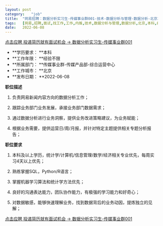 ```yaml
---
layout:	post
category:	"job"
title:	"网易招聘：数据分析实习生-传媒事业群001-技术-数据分析与管理-数据分析-北京本科经验不限"
tags:	[网易,招聘,面试,找工作,工作,内推,技术,数据分析与管理,数据分析,北京,本科,经验不限]
date:	2022-06-08
---
```


[点击应聘 投递简历就有面试机会 ->  数据分析实习生-传媒事业群001](http://mobile.bole.netease.com/bole/boleDetail?id=40725&employeeId=346f03c3cda5f04c&key=all)



- **学历要求： **本科
- **工作年限： **经验不限
- **所属部门： **传媒事业群-传媒产品部-综合运营中心
- **工作城市： **北京
- **发布日期： **2022-06-08



**职位描述**

1.    负责网易新闻内容方向的数据分析工作；

2.    跟踪业务部门业务发展，承接业务部门数据需求；

3.    通过数据分析进行业务洞察，提供业务改进策略建议，为业务赋能；

4.    根据业务需要，提供运营日/周/月报，并针对特定主题提供相关专题分析报告；



**职位要求**

1.    本科及以上学历，统计学/计算机/信息管理/数学/经济相关专业优先，每周实习4天以上优先；

2.    熟练掌握SQL，Python/R语言；

3.    掌握机器学习算法和统计学方法优先；

4.    良好的沟通表达能力，团队协作能力，有极强的学习能力和好奇心；

5.    对数据敏感，能够快速理解业务，找到数据背后的业务动因，提炼独立的见解；



[点击应聘 投递简历就有面试机会 ->  数据分析实习生-传媒事业群001](http://mobile.bole.netease.com/bole/boleDetail?id=40725&employeeId=346f03c3cda5f04c&key=all)